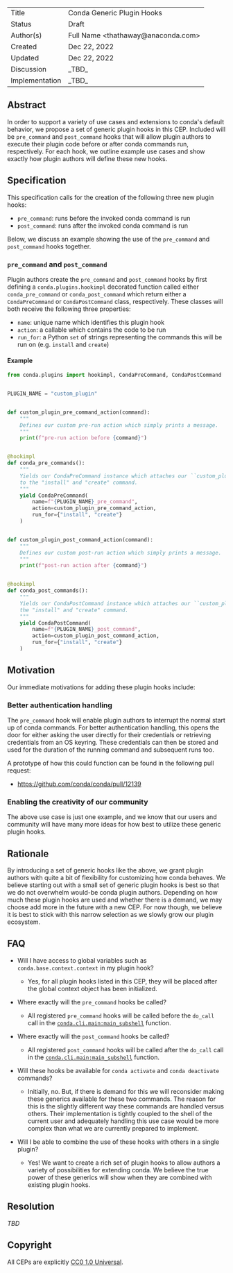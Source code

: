 <table>
  <tr><td> Title </td><td> Conda Generic Plugin Hooks</td>
  <tr><td> Status </td><td> Draft </td></tr>
  <tr><td> Author(s) </td><td> Full Name &lt;thathaway@anaconda.com&gt;</td></tr>
  <tr><td> Created </td><td> Dec 22, 2022</td></tr>
  <tr><td> Updated </td><td> Dec 22, 2022</td></tr>
  <tr><td> Discussion </td><td> _TBD_ </td></tr>
  <tr><td> Implementation </td><td> _TBD_ </td></tr>
</table>

[conda-pre-invoke-location]: https://github.com/conda/conda/blob/48f51e6c1d412270efbbdb1d9ff571087568b6ea/conda/cli/main.py#L69

## Abstract

In order to support a variety of use cases and extensions to conda's default
behavior, we propose a set of generic plugin hooks in this CEP. Included will 
be `pre_command` and `post_command` hooks that will allow
plugin authors to execute their plugin code before or after conda commands
run, respectively.  For each hook, we outline example use cases and
show exactly how plugin authors will define these new hooks.

## Specification

This specification calls for the creation of the following three new plugin hooks:

- `pre_command`: runs before the invoked conda command is run
- `post_command`: runs after the invoked conda command is run

Below, we discuss an example showing the use of the `pre_command` and `post_command` 
hooks together.

### `pre_command` and `post_command`

Plugin authors create the `pre_command` and `post_command` hooks by first defining a `conda.plugins.hookimpl`
decorated function called either `conda_pre_command` or `conda_post_command` which return either a `CondaPreCommand` 
or `CondaPostCommand` class, respectively. These classes will both receive the following three properties:

- `name`: unique name which identifies this plugin hook
- `action`: a callable which contains the code to be run
- `run_for`: a Python `set` of strings representing the commands this will be run on (e.g. `install` and `create`)

#### Example

```python
from conda.plugins import hookimpl, CondaPreCommand, CondaPostCommand


PLUGIN_NAME = "custom_plugin"


def custom_plugin_pre_command_action(command):
    """
    Defines our custom pre-run action which simply prints a message.
    """
    print(f"pre-run action before {command}")


@hookimpl
def conda_pre_commands():
    """
    Yields our CondaPreCommand instance which attaches our ``custom_plugin_pre_command_action``
    to the "install" and "create" command.
    """
    yield CondaPreCommand(
        name=f"{PLUGIN_NAME}_pre_command",
        action=custom_plugin_pre_command_action,
        run_for={"install", "create"}
    )


def custom_plugin_post_command_action(command):
    """
    Defines our custom post-run action which simply prints a message.
    """
    print(f"post-run action after {command}")


@hookimpl
def conda_post_commands():
    """
    Yields our CondaPostCommand instance which attaches our ``custom_plugin_post_command_action`` to
    the "install" and "create" command.
    """
    yield CondaPostCommand(
        name=f"{PLUGIN_NAME}_post_command",
        action=custom_plugin_post_command_action,
        run_for={"install", "create"}
    )
```

## Motivation

Our immediate motivations for adding these plugin hooks include:

### Better authentication handling

The `pre_command` hook will enable plugin authors to interrupt the normal start up of conda commands.
For better authentication handling, this opens the door for either asking the user directly
for their credentials or retrieving credentials from an OS keyring. These credentials can
then be stored and used for the duration of the running command and subsequent runs too.

A prototype of how this could function can be found in the following pull request:

- https://github.com/conda/conda/pull/12139

### Enabling the creativity of our community

The above use case is just one example, and we know that our users and 
community will have many more ideas for how best to utilize these generic plugin hooks.

## Rationale

By introducing a set of generic hooks like the above, we grant plugin authors with quite a bit of
flexibility for customizing how conda behaves. We believe starting out with a small set of generic
plugin hooks is best so that we do not overwhelm would-be conda plugin authors. Depending on 
how much these plugin hooks are used and whether there is a demand, we may choose add more in 
the future with a new CEP. For now though, we believe it is best to stick with this narrow 
selection as we slowly grow our plugin ecosystem.

## FAQ

- Will I have access to global variables such as `conda.base.context.context` in my plugin hook?
    - Yes, for all plugin hooks listed in this CEP, they will be placed after the global context
      object has been initialized.

- Where exactly will the `pre_command` hooks be called?
    - All registered `pre_command` hooks will be called before the `do_call` call in the
      [`conda.cli.main:main_subshell`][conda-pre-invoke-location] function.

- Where exactly will the `post_command` hooks be called?
    - All registered `post_command` hooks will be called after the `do_call` call in the
      [`conda.cli.main:main_subshell`][conda-pre-invoke-location] function.

- Will these hooks be available for `conda activate` and `conda deactivate` commands?
    - Initially, no. But, if there is demand for this we will reconsider making these generics
      available for these two commands. The reason for this is the slightly different way these
      commands are handled versus others. Their implementation is tightly coupled to the shell
      of the current user and adequately handling this use case would be more complex than what
      we are currently prepared to implement.

- Will I be able to combine the use of these hooks with others in a single plugin?
    - Yes! We want to create a rich set of plugin hooks to allow authors a variety of possibilities
      for extending conda. We believe the true power of these generics will show when they are 
      combined with existing plugin hooks.


## Resolution

_TBD_

## Copyright

All CEPs are explicitly [CC0 1.0 Universal](https://creativecommons.org/publicdomain/zero/1.0/).
